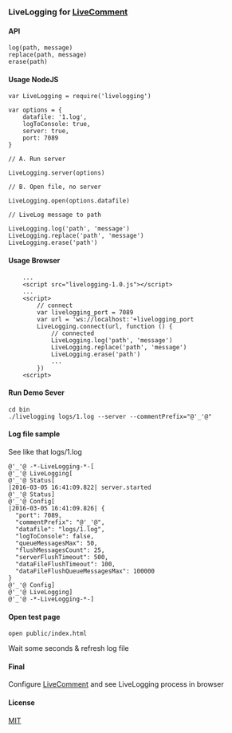 ### LiveLogging for [LiveComment](https://github.com/d08ble/livecomment)

#### API

```
log(path, message)
replace(path, message)
erase(path)
```

#### Usage NodeJS

```
var LiveLogging = require('livelogging')

var options = {
    datafile: '1.log',
    logToConsole: true,
    server: true,
    port: 7089
}

// A. Run server

LiveLogging.server(options)

// B. Open file, no server

LiveLogging.open(options.datafile)

// LiveLog message to path

LiveLogging.log('path', 'message')
LiveLogging.replace('path', 'message')
LiveLogging.erase('path')

```

#### Usage Browser

```
    ...
    <script src="livelogging-1.0.js"></script>
    ...
    <script>
        // connect
        var livelogging_port = 7089
        var url = 'ws://localhost:'+livelogging_port
        LiveLogging.connect(url, function () {
            // connected
            LiveLogging.log('path', 'message')
            LiveLogging.replace('path', 'message')
            LiveLogging.erase('path')
            ...
        })
    <script>
```

#### Run Demo Sever

```
cd bin
./livelogging logs/1.log --server --commentPrefix="@'_'@"
```

#### Log file sample
See like that logs/1.log
```
@'_'@ -*-LiveLogging-*-[
@'_'@ LiveLogging[
@'_'@ Status[
|2016-03-05 16:41:09.822| server.started
@'_'@ Status]
@'_'@ Config[
|2016-03-05 16:41:09.826| {
  "port": 7089,
  "commentPrefix": "@'_'@",
  "datafile": "logs/1.log",
  "logToConsole": false,
  "queueMessagesMax": 50,
  "flushMessagesCount": 25,
  "serverFlushTimeout": 500,
  "dataFileFlushTimeout": 100,
  "dataFileFlushQueueMessagesMax": 100000
}
@'_'@ Config]
@'_'@ LiveLogging]
@'_'@ -*-LiveLogging-*-]
```

#### Open test page
```
open public/index.html
```
Wait some seconds & refresh log file

#### Final

Configure [LiveComment](https://github.com/d08ble/livecomment) and see LiveLogging process in browser

#### License

[MIT](https://github.com/d08ble/livelogging/blob/master/LICENSE)
